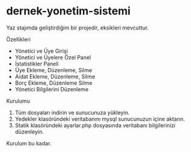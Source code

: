 # dernek-yonetim-sistemi

Yaz stajımda geliştirdiğim bir projedir, eksikleri mevcuttur.

Özellikleri

- Yönetici ve Üye Girişi
- Yönetici ve Üyelere Özel Panel
- İstatistikler Paneli
- Üye Ekleme, Düzenleme, Silme
- Aidat Ekleme, Düzenleme, Silme
- Borç Ekleme, Düzenleme Silme
- Yönetici Bilgilerini Düzenleme

Kurulumu

1) Tüm dosyaları indirin ve sunucunuza yükleyin.
2) Yedekler klasöründeki veritabanını mysql sunucunuzun içine aktarın.
3) Statik klasöründeki ayarlar.php dosyasında veritabanı bilgilerinizi düzenleyin.

Kurulum bu kadar.
